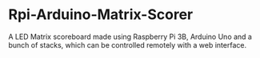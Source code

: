 # Rpi-Arduino-Matrix-Scorer
A LED Matrix scoreboard made using Raspberry Pi 3B, Arduino Uno and a bunch of stacks, which can be controlled remotely with a web interface.
